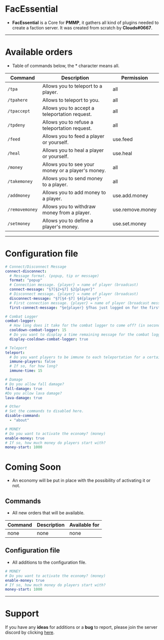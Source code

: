 FacEssential
============
* **FacEssential** is a Core for **PMMP**, it gathers all kind of plugins needed to create a faction server. It was created from scratch by **Clouds#0667**. 
---------------
Available orders 
================
* Table of commands below, the * character means all.

| Command        | Description                                       | Permission       |
|----------------|---------------------------------------------------|------------------|
| `/tpa`         | Allows you to teleport to a player.               | all              |
| `/tpahere`     | Allows to teleport to you.                        | all              |
| `/tpaccept`    | Allows you to accept a teleportation request.     | all              |
| `/tpdeny`      | Allows you to refuse a teleportation request.     | all              |
| `/feed`        | Allows you to feed a player or yourself.          | use.feed         |
| `/heal`        | Allows you to heal a player or yourself.          | use.heal         |
| `/money`       | Allows you to see your money or a player's money. | all              |
| `/takemoney`   | Allows you to send money to a player.             | all              |
| `/addmoney`    | Allows you to add money to a player.              | use.add.money    |
| `/removemoney` | Allows you to withdraw money from a player.       | use.remove.money |
| `/setmoney`    | Allows you to define a player's money.            | use.set.money    |
-----
Configuration file
==================
```yaml
# Connect/Disconnect Message
connect-disconnect:
  # Message format. (popup, tip or message)
  format: "popup"
  # Connection message. {player} = name of player (broadcast)
  connect-message: "§7[§2+§7] §2{player}"
  # Disconnect message. {player} = name of player (broadcast)
  disconnect-message: "§7[§4-§7] §4{player}"
  # First connection message. {player} = name of player (broadcast message)
  first-connect-message: "§e{player} §fhas just logged on for the first time, welcome!"

# Combat Logger
combat-logger:
  # How long does it take for the combat logger to come off? (in second)
  cooldown-combat-logger: 15
  # Do you want to display a time remaining message for the combat logger?
  display-cooldown-combat-logger: true

# Teleport
teleport:
  # Do you want players to be immune to each teleportation for a certain time?
  immune-players: false
  # If so, for how long?
  immune-time: 15

# Damage
# Do you allow fall damage?
fall-damage: true
#Do you allow lava damage?
lava-damage: true

# Other
# Set the commands to disabled here.
disable-command:
  - "about"

# MONEY
# Do you want to activate the economy? (money)
enable-money: true
# If so, how much money do players start with?
money-start: 1000
```
Coming Soon
===========
* An economy will be put in place with the possibility of activating it or not.

Commands
--------
* All new orders that will be available.

| Command        | Description                                       | Available for    |
|----------------|---------------------------------------------------|------------------|
| none           | none                                              | none              |

Configuration file
------
* All additions to the configuration file.
```yaml
# MONEY
# Do you want to activate the economy? (money)
enable-money: true
# If so, how much money do players start with?
money-start: 1000
```
----------------
Support
=======
If you have any **ideas** for additions or a **bug** to report, please join the server discord by clicking [here](https://discord.gg/kARpD3DsdU).


